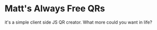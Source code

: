 # Matt's Always Free QRs

it's a simple client side JS QR creator. What more could you want in life?
